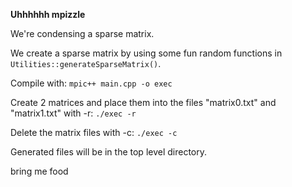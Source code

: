 **Uhhhhhh mpizzle**

We're condensing a sparse matrix.

We create a sparse matrix by using some fun random functions in ```Utilities::generateSparseMatrix()```.

Compile with: ```mpic++ main.cpp -o exec```  


Create 2 matrices and place them into the files "matrix0.txt" and "matrix1.txt" with -r: ```./exec -r``` 


Delete the matrix files with -c: ```./exec -c``` 


Generated files will be in the top level directory. 


bring me food

